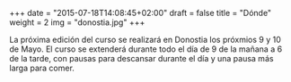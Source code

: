 +++
date = "2015-07-18T14:08:45+02:00"
draft = false
title = "Dónde"
weight = 2
img = "donostia.jpg"
+++

La próxima edición del curso se realizará en Donostia los próxmios 9 y 10 de Mayo. El curso se extenderá durante todo el día de 9 de la mañana a 6 de la tarde, con pausas para descansar durante el día y una pausa más larga para comer.